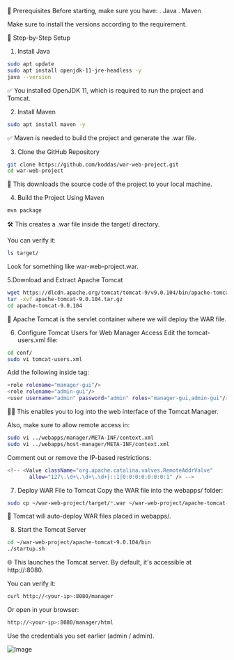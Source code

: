 🧾 Prerequisites
Before starting, make sure you have:
. Java
. Maven

Make sure to install the versions according to the requirement.

🔧 Step-by-Step Setup
1. Install Java
```bash
sudo apt update
sudo apt install openjdk-11-jre-headless -y
java --version
```
✅ You installed OpenJDK 11, which is required to run the project and Tomcat.




2. Install Maven
```bash
sudo apt install maven -y
```
✅ Maven is needed to build the project and generate the .war file.



3. Clone the GitHub Repository
```bash
git clone https://github.com/koddas/war-web-project.git
cd war-web-project
```
📁 This downloads the source code of the project to your local machine.




4. Build the Project Using Maven
```bash
mvn package
```
🛠️ This creates a .war file inside the target/ directory.

You can verify it:
```bash
ls target/
```
Look for something like war-web-project.war.



5.Download and Extract Apache Tomcat
```bash
wget https://dlcdn.apache.org/tomcat/tomcat-9/v9.0.104/bin/apache-tomcat-9.0.104.tar.gz
tar -xvf apache-tomcat-9.0.104.tar.gz
cd apache-tomcat-9.0.104
```
🧰 Apache Tomcat is the servlet container where we will deploy the WAR file.



6. Configure Tomcat Users for Web Manager Access
Edit the tomcat-users.xml file:
```bash
cd conf/
sudo vi tomcat-users.xml
```

Add the following inside <tomcat-users> tag:
```bash
<role rolename="manager-gui"/>
<role rolename="admin-gui"/>
<user username="admin" password="admin" roles="manager-gui,admin-gui"/>
```
🧑‍💻 This enables you to log into the web interface of the Tomcat Manager.

Also, make sure to allow remote access in:
```bash
sudo vi ../webapps/manager/META-INF/context.xml
sudo vi ../webapps/host-manager/META-INF/context.xml
```
Comment out or remove the IP-based restrictions:
```bash
<!-- <Valve className="org.apache.catalina.valves.RemoteAddrValve"
       allow="127\.\d+\.\d+\.\d+|::1|0:0:0:0:0:0:0:1" /> -->
```




7. Deploy WAR File to Tomcat
Copy the WAR file into the webapps/ folder:
```bash
sudo cp ~/war-web-project/target/*.war ~/war-web-project/apache-tomcat-9.0.104/webapps/
```
🚀 Tomcat will auto-deploy WAR files placed in webapps/.




8. Start the Tomcat Server
```bash
cd ~/war-web-project/apache-tomcat-9.0.104/bin
./startup.sh
```
🌐 This launches the Tomcat server. By default, it's accessible at http://<your-ip>:8080.

You can verify it:
```bash
curl http://<your-ip>:8080/manager
```

Or open in your browser:
```bash
http://<your-ip>:8080/manager/html
```
Use the credentials you set earlier (admin / admin).

![Image](https://github.com/user-attachments/assets/d164da65-6984-4560-a740-580033780113)
